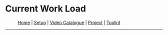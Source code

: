 # Current Work Load

<figure>
    <p>
        <a href="{{site.baseurl}}/index.html">Home</a> |
        <a href="{{site.baseurl}}/pages/setup.html">Setup</a> |
        <a href="{{site.baseurl}}/pages/Video List.html">Video Catalogue</a> |
        <a href="{{site.baseurl}}/pages/project.html">Project</a> |
        <a href="{{site.baseurl}}/pages/toolkit.html">Toolkit</a>
    </p>
</figure>

---
